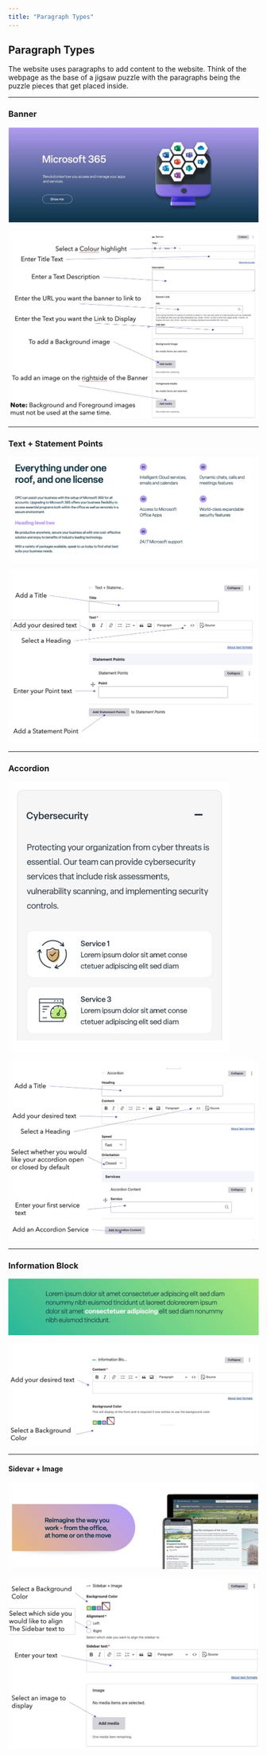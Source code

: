 ```yaml
---
title: "Paragraph Types"
---
```




## Paragraph Types

The website uses paragraphs to add content to the website. Think of the webpage as the base of a jigsaw puzzle with the paragraphs being the puzzle pieces that get placed inside.

---

### Banner

![2023.06.08 - 13_24_36 -  [Microsoft Teams-PowerPoint  Microsoft Teams] -](assets/2023.06.08%20-%2013_24_36%20-%20%20%5BMicrosoft%20Teams-PowerPoint%20%20Microsoft%20Teams%5D%20-.jpg)

![2023.06.08 - 13_24_55 -  [Microsoft Teams-PowerPoint  Microsoft Teams] -](assets/2023.06.08%20-%2013_24_55%20-%20%20%5BMicrosoft%20Teams-PowerPoint%20%20Microsoft%20Teams%5D%20-.jpg)

---

### Text + Statement Points

![2023.06.08 - 13_25_12 -  [Microsoft Teams-PowerPoint  Microsoft Teams] -](assets/2023.06.08%20-%2013_25_12%20-%20%20%5BMicrosoft%20Teams-PowerPoint%20%20Microsoft%20Teams%5D%20-.jpg)

![2023.06.08 - 13_26_40 -  [Microsoft Teams-PowerPoint  Microsoft Teams] -](assets/2023.06.08%20-%2013_26_40%20-%20%20%5BMicrosoft%20Teams-PowerPoint%20%20Microsoft%20Teams%5D%20-.jpg)

---

### Accordion

![2023.06.08 - 13_27_08 -  [Microsoft Teams-PowerPoint  Microsoft Teams] -](assets/2023.06.08%20-%2013_27_08%20-%20%20%5BMicrosoft%20Teams-PowerPoint%20%20Microsoft%20Teams%5D%20-.jpg)

![2023.06.08 - 13_27_16 -  [Microsoft Teams-PowerPoint  Microsoft Teams] -](assets/2023.06.08%20-%2013_27_16%20-%20%20%5BMicrosoft%20Teams-PowerPoint%20%20Microsoft%20Teams%5D%20-.jpg)

---

### Information Block

![2023.06.08 - 13_27_32 -  [Microsoft Teams-PowerPoint  Microsoft Teams] -](assets/2023.06.08%20-%2013_27_32%20-%20%20%5BMicrosoft%20Teams-PowerPoint%20%20Microsoft%20Teams%5D%20-.jpg)

![2023.06.08 - 13_27_39 -  [Microsoft Teams-PowerPoint  Microsoft Teams] -](assets/2023.06.08%20-%2013_27_39%20-%20%20%5BMicrosoft%20Teams-PowerPoint%20%20Microsoft%20Teams%5D%20-.jpg)

---

#### Sidevar + Image

![2023.06.08 - 13_28_01 -  [Microsoft Teams-PowerPoint  Microsoft Teams] -](assets/2023.06.08%20-%2013_28_01%20-%20%20%5BMicrosoft%20Teams-PowerPoint%20%20Microsoft%20Teams%5D%20-.jpg)

![2023.06.08 - 13_28_10 -  [Microsoft Teams-PowerPoint  Microsoft Teams] -](assets/2023.06.08%20-%2013_28_10%20-%20%20%5BMicrosoft%20Teams-PowerPoint%20%20Microsoft%20Teams%5D%20-.jpg)






